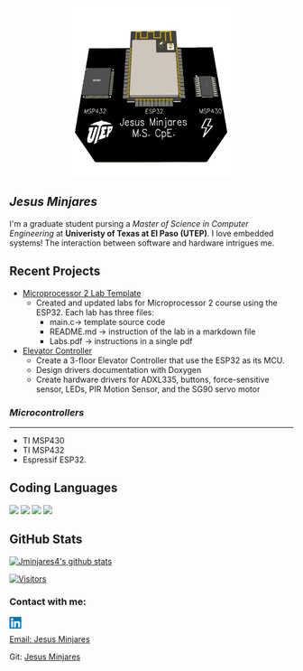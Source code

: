  <p align="center">
  <img width="300" height="300" src="images/pcb.png">
</p>

## ***Jesus Minjares***
I'm a graduate student pursing a *Master of Science in Computer Engineering* at **Univeristy of Texas at El Paso (UTEP)**. I love embedded systems! The interaction between software and hardware intrigues me. 

## Recent Projects
 - [Microprocessor 2 Lab Template](https://github.com/jminjares4/Microprocessor-2-Lab-Template)
   - Created and updated labs for Microprocessor 2 course using the ESP32. Each lab has three files:
     - main.c-> template source code 
     - README.md -> instruction of the lab in a markdown file
     - Labs.pdf -> instructions in a single pdf
 - [Elevator Controller](https://github.com/jminjares4/Elevator)
   - Create a 3-floor Elevator Controller that use the ESP32 as its MCU. 
   - Design drivers documentation with Doxygen
   - Create hardware drivers for ADXL335, buttons, force-sensitive sensor, LEDs, PIR Motion Sensor, and the SG90 servo motor
 
### *Microcontrollers*
---
- TI MSP430
- TI MSP432
- Espressif ESP32. 

## Coding Languages

![](https://img.shields.io/badge/Code-C-informational?style=flat&logo=C&color=003B57)
![](https://img.shields.io/badge/Code-C++-informational?style=flat&logo=C++&color=61DAFB)
![](https://img.shields.io/badge/Code-Python-informational?style=flat&logo=Python&color=764ABC)
![](https://img.shields.io/badge/Code-Java-informational?style=flat&logo=Java&color=E34F26)
</br>

## GitHub Stats 
[![Jminjares4's github stats](https://github-readme-stats.vercel.app/api?username=jminjares4)](https://github.com/jminjares4)

[![Visitors](https://visitor-badge.glitch.me/badge?page_id=jminjares4.jminjares4)](https://github.com/jminjares4)

### Contact with me:
<a href="https://www.linkedin.com/in/jesus-minjares-157a21195/"><img align="left" src="https://raw.githubusercontent.com/jminjares4/jminjares4/main/images/linkedin.svg" alt="Jesus Minjares | LinkedIn" width="21px"/></br>

Email: [Jesus Minjares](jminjares4@miners.utep.edu)

Git:  [Jesus Minjares](https://github.com/jminjares4)


 
